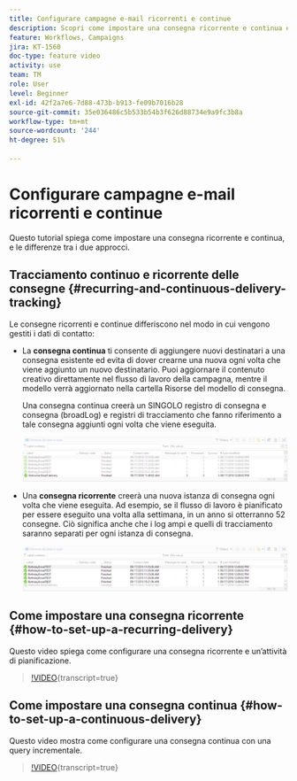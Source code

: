 ```yaml
---
title: Configurare campagne e-mail ricorrenti e continue
description: Scopri come impostare una consegna ricorrente e continua e le differenze tra i due approcci.
feature: Workflows, Campaigns
jira: KT-1560
doc-type: feature video
activity: use
team: TM
role: User
level: Beginner
exl-id: 42f2a7e6-7d88-473b-b913-fe09b7016b28
source-git-commit: 35e036486c5b533b54b3f626d88734e9a9fc3b8a
workflow-type: tm+mt
source-wordcount: '244'
ht-degree: 51%

---
```


# Configurare campagne e-mail ricorrenti e continue

Questo tutorial spiega come impostare una consegna ricorrente e continua, e le differenze tra i due approcci.

## Tracciamento continuo e ricorrente delle consegne {#recurring-and-continuous-delivery-tracking}

Le consegne ricorrenti e continue differiscono nel modo in cui vengono gestiti i dati di contatto:

* La **consegna continua** ti consente di aggiungere nuovi destinatari a una consegna esistente ed evita di dover crearne una nuova ogni volta che viene aggiunto un nuovo destinatario. Puoi aggiornare il contenuto creativo direttamente nel flusso di lavoro della campagna, mentre il modello verrà aggiornato nella cartella Risorse del modello di consegna.

  Una consegna continua creerà un SINGOLO registro di consegna e consegna (broadLog) e registri di tracciamento che fanno riferimento a tale consegna aggiunti ogni volta che viene eseguita.

  ![Consegna continua](/help/assets/delivery_continuous.jpg)

* Una **consegna ricorrente** creerà una nuova istanza di consegna ogni volta che viene eseguita. Ad esempio, se il flusso di lavoro è pianificato per essere eseguito una volta alla settimana, in un anno si otterranno 52 consegne. Ciò significa anche che i log ampi e quelli di tracciamento saranno separati per ogni istanza di consegna.

  ![Consegna ricorrente](/help/assets/delivery_recurring.jpg)

## Come impostare una consegna ricorrente {#how-to-set-up-a-recurring-delivery}

Questo video spiega come configurare una consegna ricorrente e un’attività di pianificazione.

>[!VIDEO](https://video.tv.adobe.com/v/25040?quality=12&learn=on){transcript=true}

## Come impostare una consegna continua {#how-to-set-up-a-continuous-delivery}

Questo video mostra come configurare una consegna continua con una query incrementale.

>[!VIDEO](https://video.tv.adobe.com/v/25039?quality=12&learn=on){transcript=true}
